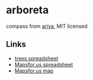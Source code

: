 # arboreta

compass from [ariya](https://github.com/ariya/ariya.github.com), MIT licensed

## Links

* [trees spreadsheet](https://docs.google.com/spreadsheets/d/1j1SCPHihhVxgW0wm5KM0TNQ4WEK_iI91JJtYqvXu8Ok/edit#gid=0)
* [Mapsfor.us spreadsheet](https://docs.google.com/spreadsheets/d/1vZxP61HpHtlNRzSaABWcJvaOyOZ2LcUleWAHaArE5jQ/edit#gid=164271551)
* [Mapsfor.us map](https://mapsfor.us/map.html?ID=1vZxP61HpHtlNRzSaABWcJvaOyOZ2LcUleWAHaArE5jQ)
